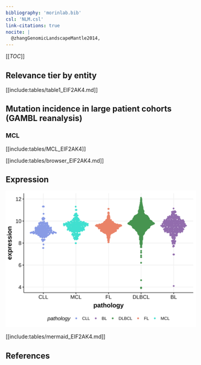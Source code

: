 ```yaml
---
bibliography: 'morinlab.bib'
csl: 'NLM.csl'
link-citations: true
nocite: |
  @zhangGenomicLandscapeMantle2014, 
---
```

[[_TOC_]]



## Relevance tier by entity

[[include:tables/table1_EIF2AK4.md]]

## Mutation incidence in large patient cohorts (GAMBL reanalysis)

### MCL
[[include:tables/MCL_EIF2AK4]]

<!---
## Mutation pattern and selective pressure estimates

-->

[[include:tables/browser_EIF2AK4.md]]

## Expression
![](images/gene_expression/EIF2AK4_by_pathology.svg)
<!-- ORIGIN: zhangGenomicLandscapeMantle2014 -->
<!-- MCL: zhangGenomicLandscapeMantle2014 -->

[[include:tables/mermaid_EIF2AK4.md]]

## References
